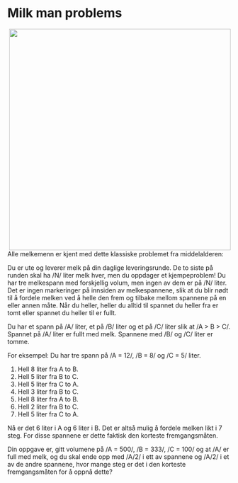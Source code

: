 # Milk man problems

<img align="right" src="http://folk.uio.no/torenord/milk.png" width="500px">

Alle melkemenn er kjent med dette klassiske problemet fra middelalderen:

Du er ute og leverer melk på din daglige leveringsrunde. De to siste
på runden skal ha /N/ liter melk hver, men du oppdager et
kjempeproblem! Du har tre melkespann med forskjellig volum, men ingen
av dem er på /N/ liter. Det er ingen markeringer på innsiden av
melkespannene, slik at du blir nødt til å fordele melken ved å helle
den frem og tilbake mellom spannene på en eller annen måte. Når du
heller, heller du alltid til spannet du heller fra er tomt eller
spannet du heller til er fullt.

Du har et spann på /A/ liter, et på /B/ liter og et på /C/ liter slik
at /A > B > C/. Spannet på /A/ liter er fullt med melk. Spannene med
/B/ og /C/ liter er tomme.

For eksempel: Du har tre spann på /A = 12/, /B = 8/ og /C = 5/ liter.

1. Hell 8 liter fra A to B.
2. Hell 5 liter fra B to C.
3. Hell 5 liter fra C to A.
4. Hell 3 liter fra B to C.
5. Hell 8 liter fra A to B.
6. Hell 2 liter fra B to C.
7. Hell 5 liter fra C to A.

Nå er det 6 liter i A og 6 liter i B. Det er altså mulig å fordele
melken likt i 7 steg. For disse spannene er dette faktisk den korteste
fremgangsmåten.

Din oppgave er, gitt volumene på /A = 500/, /B = 333/, /C = 100/ og at
/A/ er full med melk, og du skal ende opp med /A/2/ i ett av spannene
og /A/2/ i et av de andre spannene, hvor mange steg er det i den
korteste fremgangsmåten for å oppnå dette?
